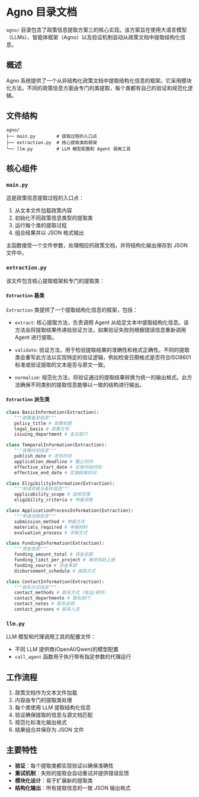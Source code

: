 # Agno 目录文档

`agno/` 目录包含了政策信息提取方案三的核心实现。该方案旨在使用大语言模型（LLMs）、智能体框架（Agno）以及验证机制自动从政策文档中提取结构化信息。

## 概述

Agno 系统提供了一个从非结构化政策文档中提取结构化信息的框架。它采用模块化方法，不同的政策信息方面由专门的类提取，每个类都有自己的验证和规范化逻辑。

## 文件结构

```
agno/
├── main.py        # 提取过程的入口点
├── extraction.py  # 核心提取类和框架
└── llm.py         # LLM 模型配置和 Agent 调用工具
```

## 核心组件

### `main.py`

这是政策信息提取过程的入口点：

1. 从文本文件加载政策内容
2. 初始化不同政策信息类型的提取类
3. 运行每个类的提取过程
4. 组合结果并以 JSON 格式输出

主函数接受一个文件参数，处理相应的政策文档，并将结构化输出保存到 JSON 文件中。

### `extraction.py`

该文件包含核心提取框架和专门的提取类：

#### `Extraction` 基类

`Extraction` 类提供了一个提取结构化信息的框架，包括：

- `extract`: 核心提取方法，负责调用 Agent 从给定文本中提取结构化信息。该方法会将提取结果传递给验证方法，如果验证失败则根据错误信息重新调用 Agent 进行提取。

- `validate`: 验证方法，用于检验提取结果的准确性和格式正确性。不同的提取类会重写此方法以实现特定的验证逻辑，例如检查日期格式是否符合ISO8601标准或验证提取的文本是否与原文一致。

- `normalize`: 规范化方法，将验证通过的提取结果转换为统一的输出格式。此方法确保不同类别的提取信息能够以一致的结构进行输出。

#### `Extraction` 派生类

```python
class BasicInformation(Extraction):
   """政策基息信息"""
   policy_title # 政策标题
   legal_basis # 政策文号
   issuing_department # 发文部门

class TemporalInformation(Extraction):
   """政策时间信息"""
   publish_date # 发布时间
   application_deadline # 截止时间
   effective_start_date # 实施开始时间
   effective_end_date # 实施结束时间

class EligibilityInformation(Extraction):
   """申请资格与条件信息"""
   applicability_scope # 适用范围
   eligibility_criteria # 申报资格

class ApplicationProcessInformation(Extraction):
   """申请流程信息"""
   submission_method # 申报方式
   materials_required # 申报材料
   evaluation_process # 评审方式

class FundingInformation(Extraction):
   """资金信息"""
   funding_amount_total # 资金总额
   funding_limit_per_project # 单项资助上限
   funding_source # 资金来源
   disbursement_schedule # 拨款方式

class ContactInformation(Extraction):
   """联系方式信息"""
   contact_methods # 联系方式（电话/邮件）
   contact_departments # 联系部门
   contact_notes # 联系说明
   contact_persons # 联系人员
```

### `llm.py`

LLM 模型和代理调用工具的配置文件：

- 不同 LLM 提供商(OpenAI/Qwen)的模型配置
- `call_agent` 函数用于执行带有指定参数的代理运行

## 工作流程

1. 政策文档作为文本文件加载
2. 内容由专门的提取类处理
3. 每个类使用 LLM 提取结构化信息
4. 验证确保提取的信息与源文档匹配
5. 规范化标准化输出格式
6. 结果组合并保存为 JSON 文件

## 主要特性

- **验证**：每个提取类都实现验证以确保准确性
- **重试机制**：失败的提取会自动重试并提供错误反馈
- **模块化设计**：易于扩展新的提取类
- **结构化输出**：所有提取信息的一致 JSON 输出格式